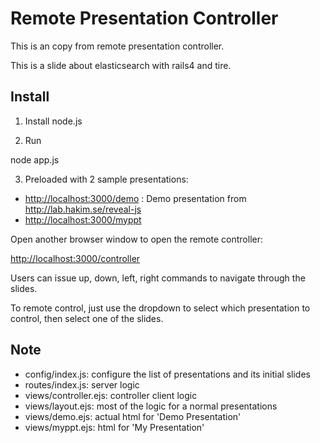 Remote Presentation Controller
==============================

This is an copy from remote presentation controller.

This is a slide about elasticsearch with rails4 and tire.


## Install

1) Install node.js

2) Run

node app.js

3) Preloaded with 2 sample presentations:

- [http://localhost:3000/demo](http://localhost:3000/demo) : Demo presentation from <http://lab.hakim.se/reveal-js>
- <http://localhost:3000/myppt>

Open another browser window to open the remote controller:

<http://localhost:3000/controller>

Users can issue up, down, left, right commands to navigate through the slides.

To remote control, just use the dropdown to select which presentation to control, then select one of the slides.


## Note

- config/index.js: configure the list of presentations and its initial slides
- routes/index.js: server logic
- views/controller.ejs: controller client logic
- views/layout.ejs: most of the logic for a normal presentations
- views/demo.ejs: actual html for 'Demo Presentation'
- views/myppt.ejs: html for 'My Presentation'



